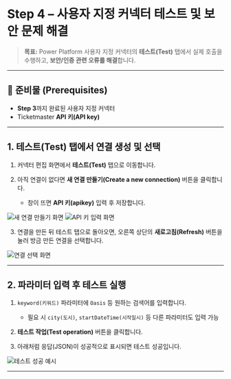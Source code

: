 
# Step 4 – 사용자 지정 커넥터 테스트 및 보안 문제 해결

> **목표:** Power Platform 사용자 지정 커넥터의 **테스트(Test)** 탭에서 실제 호출을 수행하고, **보안/인증 관련 오류를 해결**합니다.


---

## 🔧 준비물 (Prerequisites)

* **Step 3**까지 완료된 사용자 지정 커넥터
* Ticketmaster **API 키(API key)**

---

## 1. 테스트(Test) 탭에서 연결 생성 및 선택

1. 커넥터 편집 화면에서 **테스트(Test)** 탭으로 이동합니다.
2. 아직 연결이 없다면 **새 연결 만들기(Create a new connection)** 버튼을 클릭합니다.

   * 창이 뜨면 **API 키(apikey)** 입력 후 저장합니다.

![새 연결 만들기 화면](https://github.com/user-attachments/assets/938d21f7-388b-4748-8382-96c6b8847e56)
![API 키 입력 화면](https://github.com/user-attachments/assets/3cf463a5-a2a8-46be-a8d7-2b0c6709005e)

3. 연결을 만든 뒤 테스트 탭으로 돌아오면, 오른쪽 상단의 **새로고침(Refresh)** 버튼을 눌러 방금 만든 연결을 선택합니다.

![연결 선택 화면](https://github.com/user-attachments/assets/fb41fce6-d7de-4a0c-8d22-a12dfc4239fe)

---

## 2. 파라미터 입력 후 테스트 실행

1. `keyword(키워드)` 파라미터에 `Oasis` 등 원하는 검색어를 입력합니다.

   * 필요 시 `city(도시)`, `startDateTime(시작일시)` 등 다른 파라미터도 입력 가능
2. **테스트 작업(Test operation)** 버튼을 클릭합니다.
3. 아래처럼 응답(JSON)이 성공적으로 표시되면 테스트 성공입니다.

![테스트 성공 예시](https://github.com/user-attachments/assets/a267afe1-22a7-43ae-a89c-d06c7d4e4c38)

---




